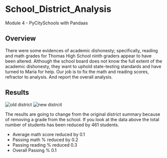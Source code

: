 # School_District_Analysis
Module 4 - PyCitySchools with Pandaas
## Overview
There were some evidences of academic dishonesty; specifically, reading and math grades for Thomas High School ninth graders appear to have been altered. Although the school board does not know the full extent of the academic dishonesty, they want to uphold state-testing standards and have turned to Maria for help. Our job is to fix the math and reading scores, refractor to analysis. And report the overall analysis.
## Results
![old district](https://user-images.githubusercontent.com/89805399/142556787-75527081-ccb4-46ff-a459-992b98cf9831.png)
![new distrcit](https://user-images.githubusercontent.com/89805399/142556796-7b0fc827-699e-4807-95ed-5c5daed56394.png)


The results are going to change from the original district summary because of removing a grade from the school. If you look at the data above the total number of students has been reduced by 461 students.
 - Average math score reduced by 0.1
 - Passing math % reduced by 0.2
 - Passing reading % reduced 0.3
 - Overall Passing % 0.1

